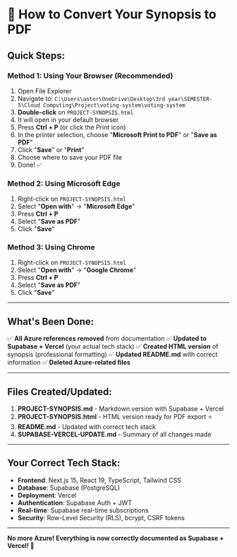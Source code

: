 # 📄 How to Convert Your Synopsis to PDF

## Quick Steps:

### Method 1: Using Your Browser (Recommended)
1. Open File Explorer
2. Navigate to: `C:\Users\antor\OneDrive\Desktop\3rd year\SEMESTER-5\Cloud Computing\Project\voting-system\voting-system`
3. **Double-click** on `PROJECT-SYNOPSIS.html`
4. It will open in your default browser
5. Press **Ctrl + P** (or click the Print icon)
6. In the printer selection, choose "**Microsoft Print to PDF**" or "**Save as PDF**"
7. Click "**Save**" or "**Print**"
8. Choose where to save your PDF file
9. Done! ✅

### Method 2: Using Microsoft Edge
1. Right-click on `PROJECT-SYNOPSIS.html`
2. Select "**Open with**" → "**Microsoft Edge**"
3. Press **Ctrl + P**
4. Select "**Save as PDF**"
5. Click "**Save**"

### Method 3: Using Chrome
1. Right-click on `PROJECT-SYNOPSIS.html`
2. Select "**Open with**" → "**Google Chrome**"
3. Press **Ctrl + P**
4. Select "**Save as PDF**"
5. Click "**Save**"

---

## What's Been Done:

✅ **All Azure references removed** from documentation
✅ **Updated to Supabase + Vercel** (your actual tech stack)
✅ **Created HTML version** of synopsis (professional formatting)
✅ **Updated README.md** with correct information
✅ **Deleted Azure-related files**

---

## Files Created/Updated:

1. **PROJECT-SYNOPSIS.md** - Markdown version with Supabase + Vercel
2. **PROJECT-SYNOPSIS.html** - HTML version ready for PDF export ⭐
3. **README.md** - Updated with correct tech stack
4. **SUPABASE-VERCEL-UPDATE.md** - Summary of all changes made

---

## Your Correct Tech Stack:

- **Frontend**: Next.js 15, React 19, TypeScript, Tailwind CSS
- **Database**: Supabase (PostgreSQL)
- **Deployment**: Vercel
- **Authentication**: Supabase Auth + JWT
- **Real-time**: Supabase real-time subscriptions
- **Security**: Row-Level Security (RLS), bcrypt, CSRF tokens

---

**No more Azure! Everything is now correctly documented as Supabase + Vercel! 🎉**
